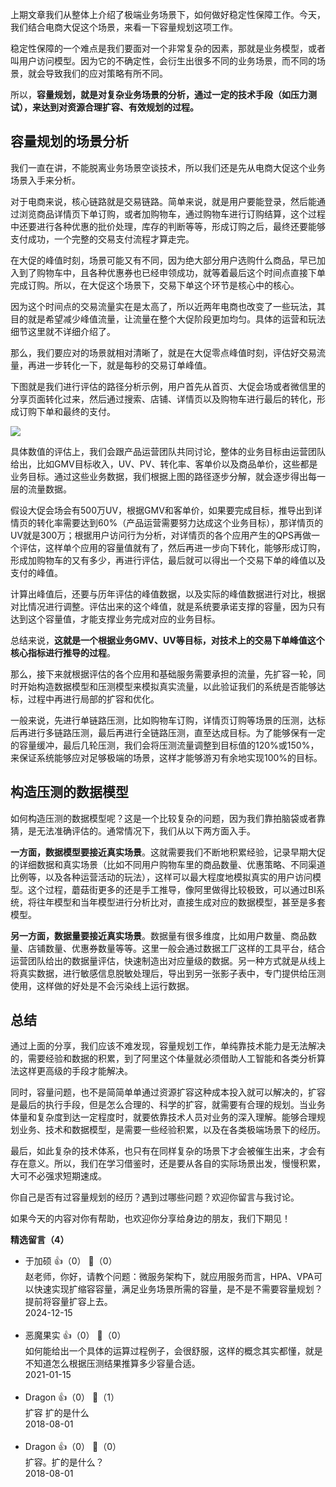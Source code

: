 上期文章我们从整体上介绍了极端业务场景下，如何做好稳定性保障工作。今天，我们结合电商大促这个场景，来看一下容量规划这项工作。

稳定性保障的一个难点是我们要面对一个非常复杂的因素，那就是业务模型，或者叫用户访问模型。因为它的不确定性，会衍生出很多不同的业务场景，而不同的场景，就会导致我们的应对策略有所不同。

所以，**容量规划，就是对复杂业务场景的分析，通过一定的技术手段（如压力测试），来达到对资源合理扩容、有效规划的过程。**

## 容量规划的场景分析

我们一直在讲，不能脱离业务场景空谈技术，所以我们还是先从电商大促这个业务场景入手来分析。

对于电商来说，核心链路就是交易链路。简单来说，就是用户要能登录，然后能通过浏览商品详情页下单订购，或者加购物车，通过购物车进行订购结算，这个过程中还要进行各种优惠的批价处理，库存的判断等等，形成订购之后，最终还要能够支付成功，一个完整的交易支付流程才算走完。

在大促的峰值时刻，场景可能又有不同，因为绝大部分用户选购什么商品，早已加入到了购物车中，且各种优惠券也已经申领成功，就等着最后这个时间点直接下单完成订购。所以，在大促这个场景下，交易下单这个环节是核心中的核心。

因为这个时间点的交易流量实在是太高了，所以近两年电商也改变了一些玩法，其目的就是希望减少峰值流量，让流量在整个大促阶段更加均匀。具体的运营和玩法细节这里就不详细介绍了。

那么，我们要应对的场景就相对清晰了，就是在大促零点峰值时刻，评估好交易流量，再进一步转化一下，就是每秒的交易订单峰值。

下图就是我们进行评估的路径分析示例，用户首先从首页、大促会场或者微信里的分享页面转化过来，然后通过搜索、店铺、详情页以及购物车进行最后的转化，形成订购下单和最终的支付。

![](https://static001.geekbang.org/resource/image/90/b5/90685bdcdcd7bf196d42ce764250eab5.jpg?wh=773%2A484)

具体数值的评估上，我们会跟产品运营团队共同讨论，整体的业务目标由运营团队给出，比如GMV目标收入，UV、PV、转化率、客单价以及商品单价，这些都是业务目标。通过这些业务数据，我们根据上图的路径逐步分解，就会逐步得出每一层的流量数据。

假设大促会场会有500万UV，根据GMV和客单价，如果要完成目标，推导出到详情页的转化率需要达到60%（产品运营需要努力达成这个业务目标），那详情页的UV就是300万；根据用户访问行为分析，对详情页的各个应用产生的QPS再做一个评估，这样单个应用的容量值就有了，然后再进一步向下转化，能够形成订购，形成加购物车的又有多少，再进行评估，最后就可以得出一个交易下单的峰值以及支付的峰值。

计算出峰值后，还要与历年评估的峰值数据，以及实际的峰值数据进行对比，根据对比情况进行调整。评估出来的这个峰值，就是系统要承诺支撑的容量，因为只有达到这个容量值，才能支撑业务完成对应的业务目标。

总结来说，**这就是一个根据业务GMV、UV等目标，对技术上的交易下单峰值这个核心指标进行推导的过程**。

那么，接下来就根据评估的各个应用和基础服务需要承担的流量，先扩容一轮，同时开始构造数据模型和压测模型来模拟真实流量，以此验证我们的系统是否能够达标，过程中再进行局部的扩容和优化。

一般来说，先进行单链路压测，比如购物车订购，详情页订购等场景的压测，达标后再进行多链路压测，最后再进行全链路压测，直至达成目标。为了能够保有一定的容量缓冲，最后几轮压测，我们会将压测流量调整到目标值的120%或150%，来保证系统能够应对足够极端的场景，这样才能够游刃有余地实现100%的目标。

## 构造压测的数据模型

如何构造压测的数据模型呢？这是一个比较复杂的问题，因为我们靠拍脑袋或者靠猜，是无法准确评估的。通常情况下，我们从以下两方面入手。

**一方面，数据模型要接近真实场景**。这就需要我们不断地积累经验，记录早期大促的详细数据和真实场景（比如不同用户购物车里的商品数量、优惠策略、不同渠道比例等，以及各种运营活动的玩法），这样可以最大程度地模拟真实的用户访问模型。这个过程，蘑菇街更多的还是手工推导，像阿里做得比较极致，可以通过BI系统，将往年模型和当年模型进行分析比对，直接生成对应的数据模型，甚至是多套模型。

**另一方面，数据量要接近真实场景**。数据量有很多维度，比如用户数量、商品数量、店铺数量、优惠券数量等等。这里一般会通过数据工厂这样的工具平台，结合运营团队给出的数据量评估，快速制造出对应量级的数据。另一种方式就是从线上将真实数据，进行敏感信息脱敏处理后，导出到另一张影子表中，专门提供给压测使用，这样做的好处是不会污染线上运行数据。

## 总结

通过上面的分享，我们应该不难发现，容量规划工作，单纯靠技术能力是无法解决的，需要经验和数据的积累，到了阿里这个体量就必须借助人工智能和各类分析算法这样更高级的手段才能解决。

同时，容量问题，也不是简简单单通过资源扩容这种成本投入就可以解决的，扩容是最后的执行手段，但是怎么合理的、科学的扩容，就需要有合理的规划。当业务体量和复杂度到达一定程度时，就要依靠技术人员对业务的深入理解。能够合理规划业务、技术和数据模型，是需要一些经验积累，以及在各类极端场景下的经历。

最后，如此复杂的技术体系，也只有在同样复杂的场景下才会被催生出来，才会有存在意义。所以，我们在学习借鉴时，还是要从各自的实际场景出发，慢慢积累，大可不必强求短期速成。

你自己是否有过容量规划的经历？遇到过哪些问题？欢迎你留言与我讨论。

如果今天的内容对你有帮助，也欢迎你分享给身边的朋友，我们下期见！
<div><strong>精选留言（4）</strong></div><ul>
<li><span>于加硕</span> 👍（0） 💬（0）<div>赵老师，你好，请教个问题：微服务架构下，就应用服务而言，HPA、VPA可以快速实现扩缩容容量，满足业务场景所需的容量，是不是不需要容量规划？提前将容量扩容上去。</div>2024-12-15</li><br/><li><span>恶魔果实</span> 👍（0） 💬（0）<div>如何能给出一个具体的运算过程例子，会很舒服，这样的概念其实都懂，就是不知道怎么根据压测结果推算多少容量合适。</div>2021-01-15</li><br/><li><span>Dragon</span> 👍（0） 💬（1）<div>扩容 扩的是什么</div>2018-08-01</li><br/><li><span>Dragon</span> 👍（0） 💬（0）<div>扩容。扩的是什么？</div>2018-08-01</li><br/>
</ul>